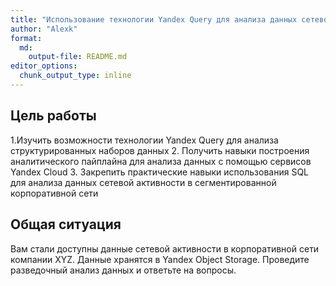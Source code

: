 ```yaml
---
title: "Использование технологии Yandex Query для анализа данных сетевой активности №1"
author: "Alexk"
format:   
  md:
    output-file: README.md
editor_options: 
  chunk_output_type: inline
---
```


## Цель работы

1.Изучить возможности технологии Yandex Query для анализа структурированных наборов данных
2. Получить навыки построения аналитического пайплайна для анализа данных с помощью сервисов Yandex Cloud
3. Закрепить практические навыки использования SQL для анализа данных сетевой активности в сегментированной корпоративной сети

## Общая ситуация

Вам стали доступны данные сетевой активности в корпоративной сети компании XYZ. Данные хранятся в Yandex Object Storage. Проведите разведочный анализ данных и ответьте на вопросы.


